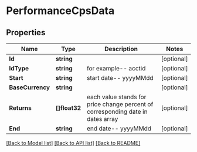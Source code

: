 # PerformanceCpsData

## Properties

Name | Type | Description | Notes
------------ | ------------- | ------------- | -------------
**Id** | **string** |  | [optional] 
**IdType** | **string** | for example-- acctid | [optional] 
**Start** | **string** | start date-- yyyyMMdd | [optional] 
**BaseCurrency** | **string** |  | [optional] 
**Returns** | **[]float32** | each value stands for price change percent of corresponding date in dates array | [optional] 
**End** | **string** | end date-- yyyyMMdd | [optional] 

[[Back to Model list]](../README.md#documentation-for-models) [[Back to API list]](../README.md#documentation-for-api-endpoints) [[Back to README]](../README.md)


